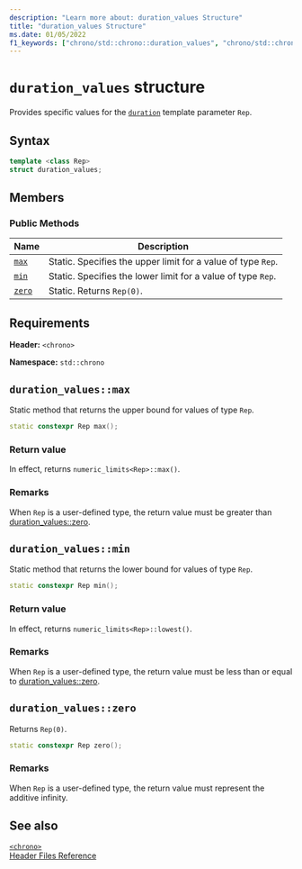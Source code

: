 ```yaml
---
description: "Learn more about: duration_values Structure"
title: "duration_values Structure"
ms.date: 01/05/2022
f1_keywords: ["chrono/std::chrono::duration_values", "chrono/std::chrono::duration_values::max", "chrono/std::chrono::duration_values::min", "chrono/std::chrono::duration_values::zero"]
---
```

# `duration_values` structure

Provides specific values for the [`duration`](../standard-library/duration-class.md) template parameter `Rep`.

## Syntax

```cpp
template <class Rep>
struct duration_values;
```

## Members

### Public Methods

|Name|Description|
|----------|-----------------|
|[`max`](#max)|Static. Specifies the upper limit for a value of type `Rep`.|
|[`min`](#min)|Static. Specifies the lower limit for a value of type `Rep`.|
|[`zero`](#zero)|Static. Returns `Rep(0)`.|

## Requirements

**Header:** `<chrono>`

**Namespace:** `std::chrono`

## <a name="max"></a> `duration_values::max`

Static method that returns the upper bound for values of type `Rep`.

```cpp
static constexpr Rep max();
```

### Return value

In effect, returns `numeric_limits<Rep>::max()`.

### Remarks

When `Rep` is a user-defined type, the return value must be greater than [duration_values::zero](#zero).

## <a name="min"></a> `duration_values::min`

Static method that returns the lower bound for values of type `Rep`.

```cpp
static constexpr Rep min();
```

### Return value

In effect, returns `numeric_limits<Rep>::lowest()`.

### Remarks

When `Rep` is a user-defined type, the return value must be less than or equal to [duration_values::zero](#zero).

## <a name="zero"></a> `duration_values::zero`

Returns `Rep(0)`.

```cpp
static constexpr Rep zero();
```

### Remarks

When `Rep` is a user-defined type, the return value must represent the additive infinity.

## See also

[`<chrono>`](../standard-library/chrono.md)\
[Header Files Reference](../standard-library/cpp-standard-library-header-files.md)
